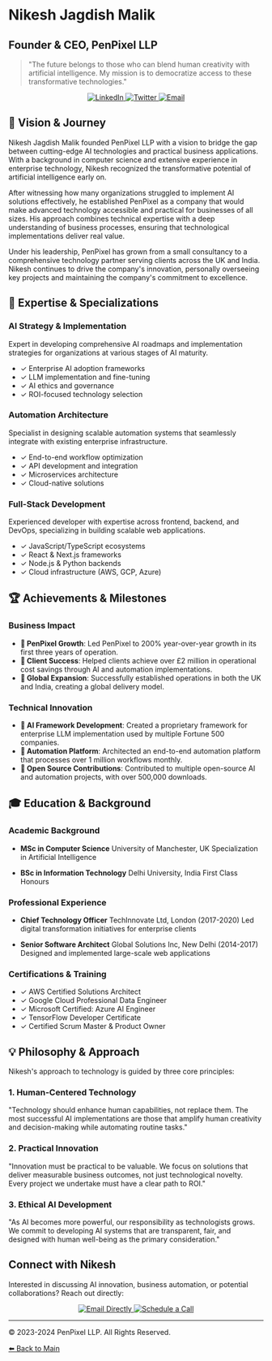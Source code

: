 # Nikesh Jagdish Malik
## Founder & CEO, PenPixel LLP

> "The future belongs to those who can blend human creativity with artificial intelligence. My mission is to democratize access to these transformative technologies."

<div align="center">
  <a href="https://www.linkedin.com/in/nikeshmalik/" target="_blank">
    <img src="https://img.shields.io/badge/LinkedIn-0077B5?style=for-the-badge&logo=linkedin&logoColor=white" alt="LinkedIn" />
  </a>
  <a href="https://twitter.com/nikeshmalik" target="_blank">
    <img src="https://img.shields.io/badge/Twitter-1DA1F2?style=for-the-badge&logo=twitter&logoColor=white" alt="Twitter" />
  </a>
  <a href="mailto:oneweb66@gmail.com">
    <img src="https://img.shields.io/badge/Email-D14836?style=for-the-badge&logo=gmail&logoColor=white" alt="Email" />
  </a>
</div>

## 🚀 Vision & Journey

Nikesh Jagdish Malik founded PenPixel LLP with a vision to bridge the gap between cutting-edge AI technologies and practical business applications. With a background in computer science and extensive experience in enterprise technology, Nikesh recognized the transformative potential of artificial intelligence early on.

After witnessing how many organizations struggled to implement AI solutions effectively, he established PenPixel as a company that would make advanced technology accessible and practical for businesses of all sizes. His approach combines technical expertise with a deep understanding of business processes, ensuring that technological implementations deliver real value.

Under his leadership, PenPixel has grown from a small consultancy to a comprehensive technology partner serving clients across the UK and India. Nikesh continues to drive the company's innovation, personally overseeing key projects and maintaining the company's commitment to excellence.

## 🧠 Expertise & Specializations

### AI Strategy & Implementation
Expert in developing comprehensive AI roadmaps and implementation strategies for organizations at various stages of AI maturity.

- ✓ Enterprise AI adoption frameworks
- ✓ LLM implementation and fine-tuning
- ✓ AI ethics and governance
- ✓ ROI-focused technology selection

### Automation Architecture
Specialist in designing scalable automation systems that seamlessly integrate with existing enterprise infrastructure.

- ✓ End-to-end workflow optimization
- ✓ API development and integration
- ✓ Microservices architecture
- ✓ Cloud-native solutions

### Full-Stack Development
Experienced developer with expertise across frontend, backend, and DevOps, specializing in building scalable web applications.

- ✓ JavaScript/TypeScript ecosystems
- ✓ React & Next.js frameworks
- ✓ Node.js & Python backends
- ✓ Cloud infrastructure (AWS, GCP, Azure)

## 🏆 Achievements & Milestones

### Business Impact

- **🌟 PenPixel Growth**: Led PenPixel to 200% year-over-year growth in its first three years of operation.
- **🌟 Client Success**: Helped clients achieve over £2 million in operational cost savings through AI and automation implementations.
- **🌟 Global Expansion**: Successfully established operations in both the UK and India, creating a global delivery model.

### Technical Innovation

- **🌟 AI Framework Development**: Created a proprietary framework for enterprise LLM implementation used by multiple Fortune 500 companies.
- **🌟 Automation Platform**: Architected an end-to-end automation platform that processes over 1 million workflows monthly.
- **🌟 Open Source Contributions**: Contributed to multiple open-source AI and automation projects, with over 500,000 downloads.

## 🎓 Education & Background

### Academic Background

- **MSc in Computer Science**
  University of Manchester, UK
  Specialization in Artificial Intelligence

- **BSc in Information Technology**
  Delhi University, India
  First Class Honours

### Professional Experience

- **Chief Technology Officer**
  TechInnovate Ltd, London (2017-2020)
  Led digital transformation initiatives for enterprise clients

- **Senior Software Architect**
  Global Solutions Inc, New Delhi (2014-2017)
  Designed and implemented large-scale web applications

### Certifications & Training

- ✓ AWS Certified Solutions Architect
- ✓ Google Cloud Professional Data Engineer
- ✓ Microsoft Certified: Azure AI Engineer
- ✓ TensorFlow Developer Certificate
- ✓ Certified Scrum Master & Product Owner

## 💡 Philosophy & Approach

Nikesh's approach to technology is guided by three core principles:

### 1. Human-Centered Technology
"Technology should enhance human capabilities, not replace them. The most successful AI implementations are those that amplify human creativity and decision-making while automating routine tasks."

### 2. Practical Innovation
"Innovation must be practical to be valuable. We focus on solutions that deliver measurable business outcomes, not just technological novelty. Every project we undertake must have a clear path to ROI."

### 3. Ethical AI Development
"As AI becomes more powerful, our responsibility as technologists grows. We commit to developing AI systems that are transparent, fair, and designed with human well-being as the primary consideration."

## Connect with Nikesh

Interested in discussing AI innovation, business automation, or potential collaborations? Reach out directly:

<div align="center">
  <a href="mailto:oneweb66@gmail.com">
    <img src="https://img.shields.io/badge/Email_Directly-D14836?style=for-the-badge&logo=gmail&logoColor=white" alt="Email Directly" />
  </a>
  <a href="https://calendly.com/nikeshmalik/30min">
    <img src="https://img.shields.io/badge/Schedule_a_Call-4285F4?style=for-the-badge&logo=google-calendar&logoColor=white" alt="Schedule a Call" />
  </a>
</div>

---

© 2023-2024 PenPixel LLP. All Rights Reserved.

[⬅️ Back to Main](README.md) 